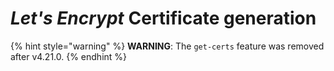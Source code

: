 # *Let's Encrypt* Certificate generation

{% hint style="warning" %}
**WARNING**: The `get-certs` feature was removed after v4.21.0.
{% endhint %}

